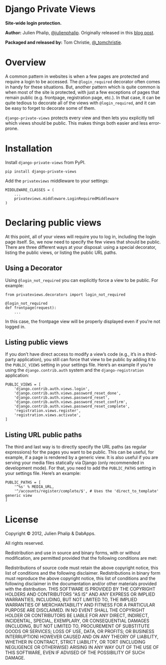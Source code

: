 Django Private Views
====================

**Site-wide login protection.**

**Author:** Julien Phalip, [@julienphalip][1]. Originally released in this [blog post][3].

**Packaged and released by:** Tom Christie, [@_tomchristie][2].

Overview
========

A common pattern in websites is when a few pages are protected and require a
login to be accessed. The `@login_required` decorator often comes in handy for
these situations. But, another pattern which is quite common is when most of
the site is protected, with just a few exceptions of pages that remain public
(e.g. frontpage, registration page, etc.). In that case, it can be quite
tedious to decorate all of the views with `@login_required`, and it can be easy
to forget to decorate some of them.

`django-private-views` protects every view and then lets you explicitly tell which
views should be public. This makes things both easier and less error-prone.


Installation
============

Install `django-private-views` from PyPI.

    pip install django-private-views

Add the `privateviews` middleware to your settings:

    MIDDLEWARE_CLASSES = (
        ...
        privateviews.middleware.LoginRequiredMiddleware
    )


Declaring public views
======================

At this point, all of your views will require you to log in, including the
login page itself. So, we now need to specify the few views that should be
public. There are three different ways at your disposal: using a special
decorator, listing the public views, or listing the public URL paths.

Using a Decorator
-----------------

Using `@login_not_required` you can explicitly force a view to be public.
For example:

    from privateviews.decorators import login_not_required

    @login_not_required
    def frontpage(request):
        ...

In this case, the frontpage view will be properly displayed even if you’re not
logged in.

Listing public views
--------------------

If you don’t have direct access to modify a view’s code (e.g., it’s in a
third-party application), you still can force that view to be public by adding
it to the `PUBLIC_VIEWS` setting in your settings file. Here’s an example if
you’re using the `django.contrib.auth` system and the `django-registration`
application:

    PUBLIC_VIEWS = [
        'django.contrib.auth.views.login',
        'django.contrib.auth.views.password_reset_done',
        'django.contrib.auth.views.password_reset',
        'django.contrib.auth.views.password_reset_confirm',
        'django.contrib.auth.views.password_reset_complete',
        'registration.views.register',
        'registration.views.activate',
    ]

Listing URL public paths
------------------------

The third and last way is to directly specify the URL paths (as regular
expressions) for the pages you want to be public. This can be useful, for
example, if a page is rendered by a generic view. It is also useful if you are
serving your media files statically via Django (only recommended in development
mode). For that, you need to add the `PUBLIC_PATHS` setting in your settings
file. Here’s an example:

    PUBLIC_PATHS = [
        '^%s' % MEDIA_URL,
        '^/accounts/register/complete/$', # Uses the 'direct_to_template' generic view
    ]


License
=======

Copyright © 2012, Julien Phalip & DabApps.

All rights reserved.

Redistribution and use in source and binary forms, with or without modification, are permitted provided that the following conditions are met:

Redistributions of source code must retain the above copyright notice, this list of conditions and the following disclaimer.
Redistributions in binary form must reproduce the above copyright notice, this list of conditions and the following disclaimer in the documentation and/or other materials provided with the distribution.
THIS SOFTWARE IS PROVIDED BY THE COPYRIGHT HOLDERS AND CONTRIBUTORS "AS IS" AND ANY EXPRESS OR IMPLIED WARRANTIES, INCLUDING, BUT NOT LIMITED TO, THE IMPLIED WARRANTIES OF MERCHANTABILITY AND FITNESS FOR A PARTICULAR PURPOSE ARE DISCLAIMED. IN NO EVENT SHALL THE COPYRIGHT HOLDER OR CONTRIBUTORS BE LIABLE FOR ANY DIRECT, INDIRECT, INCIDENTAL, SPECIAL, EXEMPLARY, OR CONSEQUENTIAL DAMAGES (INCLUDING, BUT NOT LIMITED TO, PROCUREMENT OF SUBSTITUTE GOODS OR SERVICES; LOSS OF USE, DATA, OR PROFITS; OR BUSINESS INTERRUPTION) HOWEVER CAUSED AND ON ANY THEORY OF LIABILITY, WHETHER IN CONTRACT, STRICT LIABILITY, OR TORT (INCLUDING NEGLIGENCE OR OTHERWISE) ARISING IN ANY WAY OUT OF THE USE OF THIS SOFTWARE, EVEN IF ADVISED OF THE POSSIBILITY OF SUCH DAMAGE.

[1]: http://twitter.com/julienphalip
[2]: http://twitter.com/_tomchristie
[3]: http://julienphalip.com/post/2824985334/site-wide-login-protection-and-public-views
[4]: http://unlicense.org/
